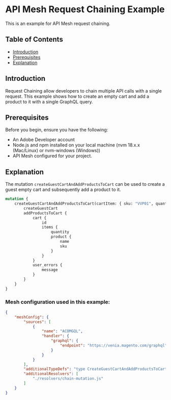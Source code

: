 # API Mesh Request Chaining Example

This is an example for API Mesh request chaining.

## Table of Contents

- [Introduction](#introduction)
- [Prerequisites](#prerequisites)
- [Explanation](#explanation)

## Introduction

Request Chaining allow developers to chain multiple API calls with a single request. This example shows how to create an empty cart and add a product to it with a single GraphQL query.

## Prerequisites

Before you begin, ensure you have the following:

- An Adobe Developer account
- Node.js and npm installed on your local machine (nvm 18.x.x (Mac/Linux) or nvm-windows (Windows))
- API Mesh configured for your project.

## Explanation

The mutation ```createGuestCartAndAddProductsToCart``` can be used to create a guest empty cart and subsequently add a product to it.

```graphql
mutation {
    createGuestCartAndAddProductsToCart(cartItem: { sku: "VVP01", quantity: 1 }) {
        createGuestCart
        addProductsToCart {
            cart {
                id
                items {
                    quantity
                    product {
                        name
                        sku
                    }
                }
            }
            user_errors {
                message
            }
        }
    }
}
```

### Mesh configuration used in this example:

```json
{
    "meshConfig": {
        "sources": [
            {
                "name": "ACOMGQL",
                "handler": {
                    "graphql": {
                        "endpoint": "https://venia.magento.com/graphql"
                    }
                }
            }
        ],
        "additionalTypeDefs": "type CreateGuestCartAndAddProductsToCartOutput { createGuestCart: String! addProductsToCart: AddProductsToCartOutput! } extend type Mutation { createGuestCartAndAddProductsToCart( cartItem: CartItemInput! ): CreateGuestCartAndAddProductsToCartOutput }",
        "additionalResolvers": [
            "./resolvers/chain-mutation.js"
        ]
    }
}
```
